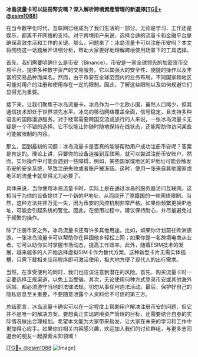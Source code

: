 **冰島流量卡可以註冊幣安嗎？深入解析跨境資產管理的新選擇[[TG💪+ @esim1088](https://t.me/s/esim1088)]**

在当今数字化时代，互联网已经成为了我们生活的一部分。无论是学习、工作还是娱乐，都离不开网络的支持。对于跨境用户来说，选择合适的流量卡和金融平台是确保高效生活和工作的关键。那么，问题来了：冰岛流量卡可以注册币安吗？本文将围绕这一话题展开详细分析，帮助大家更好地理解跨境使用场景下的工具选择。

首先，我们需要明确什么是币安（Binance）。币安是一家全球领先的加密货币交易平台，提供多种数字资产的交易服务。它以其强大的安全性、便捷的操作以及丰富的交易品种而闻名。然而，由于币安在全球范围内的业务布局，不同国家和地区可能对用户的注册和使用存在一定的限制。因此，了解这些限制以及如何规避它们显得尤为重要。

接下来，让我们聚焦于冰岛流量卡。冰岛作为一个北欧小国，虽然人口稀少，但其通信技术却处于世界领先水平。冰岛的移动网络覆盖全面，信号稳定，且支持多种语言的国际漫游服务。对于经常需要跨国交流或旅行的人来说，一张冰岛流量卡无疑是一个不错的选择。它不仅能让你随时随地保持在线状态，还能帮助你访问某些可能被限制的内容。

那么，回到最初的问题：冰岛流量卡是否真的能够帮助用户成功注册币安呢？答案是肯定的。理论上讲，只要你的设备连接到互联网，就可以尝试注册币安账户。然而，实际操作中可能会遇到一些障碍。例如，某些国家或地区的IP地址可能会触发币安的安全系统，导致注册失败或者账户被冻结。这时，使用一张来自其他国家或地区的流量卡就显得尤为必要了。

具体来说，当你使用冰岛流量卡时，实际上是在通过冰岛的服务器访问互联网。这相当于为你的设备提供了一个新的IP地址，从而绕开了原籍国的一些网络限制。当然，这种方法并非万无一失，因为币安的风控机制非常严格。如果你频繁更换IP地址，可能会引起系统的警觉。因此，在使用过程中，建议保持耐心，并尽量避免过于频繁的操作。

除了注册币安之外，冰岛流量卡还有许多其他用途。比如，如果你计划前往欧洲旅游，一张冰岛流量卡可以帮助你在异国他乡轻松上网；如果你是一名跨境电商从业者，它可以助你实时掌握市场动态，提高工作效率。此外，随着ESIM技术的发展，越来越多的人开始选择虚拟SIM卡作为替代方案。这种新型卡片无需实体插槽，只需下载相关应用程序即可激活使用，极大地方便了现代人的出行需求。

当然，在享受便利的同时，我们也应该注意到潜在的风险。首先，购买流量卡时一定要选择正规渠道，以免上当受骗。其次，无论使用何种方式登录币安或其他海外网站，都必须遵守当地的法律法规，切勿从事任何违法活动。最后，保护好自己的隐私信息至关重要，不要随意泄露个人资料给不可信的第三方。

总结而言，冰岛流量卡确实可以在一定程度上帮助用户解决注册币安的问题，但它并不是唯一的解决方案。要想真正实现跨境资产管理的目标，还需要结合自身的实际情况做出合理规划。希望本文能为大家带来启发，让大家在未来的学习和工作中更加得心应手。如果你对相关内容感兴趣，欢迎加入我们的讨论群组，与更多志同道合的朋友一起探索未知领域！

[[TG💪+ @esim1088](https://t.me/s/esim1088) ![Image](https://i.postimg.cc/4NQfJmqS/Snipaste-2025-05-13-00-14-12.png)]